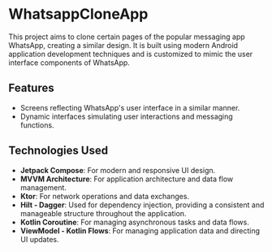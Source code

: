 # WhatsappCloneApp

This project aims to clone certain pages of the popular messaging app WhatsApp, creating a similar design. It is built using modern Android application development techniques and is customized to mimic the user interface components of WhatsApp.

## Features
- Screens reflecting WhatsApp's user interface in a similar manner.
- Dynamic interfaces simulating user interactions and messaging functions.

## Technologies Used
- **Jetpack Compose**: For modern and responsive UI design.
- **MVVM Architecture**: For application architecture and data flow management.
- **Ktor**: For network operations and data exchanges.
- **Hilt - Dagger**: Used for dependency injection, providing a consistent and manageable structure throughout the application.
- **Kotlin Coroutine**: For managing asynchronous tasks and data flows.
- **ViewModel - Kotlin Flows**: For managing application data and directing UI updates.
